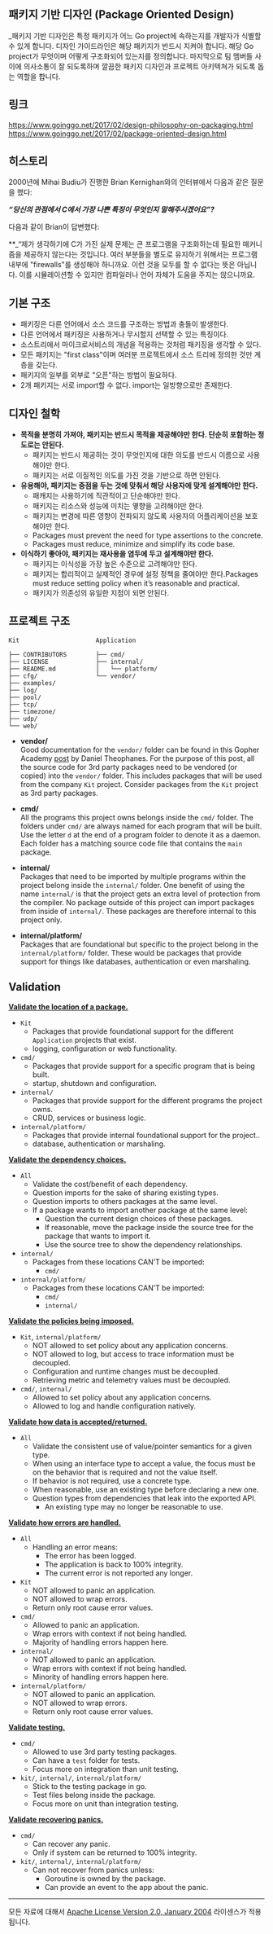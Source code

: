 ## 패키지 기반 디자인 (Package Oriented Design)

_패키지 기반 디자인은 특정 패키지가 어느 Go project에 속하는지를 개발자가 식별할 수 있게 합니다. 디자인 가이드라인은 해당 패키지가 반드시 지켜야 합니다. 해당 Go project가 무엇이며 어떻게 구조화되어 있는지를 정의합니다. 마지막으로 팀 멤버들 사이에 의사소통이 잘 되도록하며 깔끔한 패키지 디자인과 프로젝트 아키텍쳐가 되도록 돕는 역할을 합니다. 

## 링크

https://www.goinggo.net/2017/02/design-philosophy-on-packaging.html  
https://www.goinggo.net/2017/02/package-oriented-design.html  

## 히스토리

2000년에 Mihai Budiu가 진행한 Brian Kernighan와의 인터뷰에서 다음과 같은 질문을 했다: 

**_“당신의 관점에서 C에서 가장 나쁜 특징이 무엇인지 말해주시겠어요”?_**

다음과 같이 Brian이 답변했다:

**_“제가 생각하기에 C가 가진 실제 문제는 큰 프로그램을 구조화하는데 필요한 매커니즘을 제공하지 않는다는 것입니다. 여러 부분들을 별도로 유지하기 위해서는 프로그램 내부에 "firewalls"를 생성해야 하니까요. 이런 것을 모두를 할 수 없다는 뜻은 아닙니다. 이를 시뮬레이션할 수 있지만 컴파일러나 언어 자체가 도움을 주지는 않으니까요.

## 기본 구조

* 패키징은 다른 언어에서 소스 코드를 구조하는 방법과 충돌이 발생한다.
* 다른 언어에서 패키징은 사용하거나 무시할지 선택할 수 있는 특징이다. 
* 소스트리에서 마이크로서비스의 개념을 적용하는 것처럼 패키징을 생각할 수 있다.
* 모든 패키지는 "first class"이며 여러분 프로젝트에서 소스 트리에 정의한 것만 계층을 갖는다.
* 패키지의 일부를 외부로 "오픈"하는 방법이 필요하다.
* 2개 패키지는 서로 import할 수 없다. import는 일방향으로만 존재한다.

## 디자인 철학

* **목적을 분명히 가져야, 패키지는 반드시 목적을 제공해야만 한다. 단순히 포함하는 정도로는 안된다.**
    * 패키지는 반드시 제공하는 것이 무엇인지에 대한 의도를 반드시 이름으로 사용해야만 한다.
    * 패키지는 서로 이질적인 의도를 가진 것을 기반으로 하면 안된다.
* **유용해야, 패키지는 중점을 두는 것에 맞춰서 해당 사용자에 맞게 설계해야만 한다.**
    * 패캐지는 사용하기에 직관적이고 단순해야만 한다.
    * 패키지는 리소스와 성능에 미치는 옇향을 고려해야만 한다.
    * 패키지는 변경에 따른 영향이 전파되지 않도록 사용자의 어플리케이션을 보호해야만 한다.
    * Packages must prevent the need for type assertions to the concrete.
    * Packages must reduce, minimize and simplify its code base.
* **이식하기 좋아야, 패키지는 재사용을 염두에 두고 설계해야만 한다.**
    * 패키지는 이식성을 가장 높은 수준으로 고려해야만 한다.
    * 패키지는 합리적이고 실제적인 경우에 설정 정책을 줄여야만 한다.Packages must reduce setting policy when it’s reasonable and practical.
    * 패키지가 의존성의 유일한 지점이 되면 안된다.

## 프로젝트 구조

```
Kit                     Application

├── CONTRIBUTORS        ├── cmd/
├── LICENSE             ├── internal/
├── README.md           │   └── platform/
├── cfg/                └── vendor/
├── examples/
├── log/
├── pool/
├── tcp/
├── timezone/
├── udp/
└── web/
```

* **vendor/**  
Good documentation for the `vendor/` folder can be found in this Gopher Academy [post](https://blog.gopheracademy.com/advent-2015/vendor-folder) by Daniel Theophanes. For the purpose of this post, all the source code for 3rd party packages need to be vendored (or copied) into the `vendor/` folder. This includes packages that will be used from the company `Kit` project. Consider packages from the `Kit` project as 3rd party packages.

* **cmd/**  
All the programs this project owns belongs inside the `cmd/` folder. The folders under `cmd/` are always named for each program that will be built. Use the letter `d` at the end of a program folder to denote it as a daemon. Each folder has a matching source code file that contains the `main` package.

* **internal/**  
Packages that need to be imported by multiple programs within the project belong inside the `internal/` folder. One benefit of using the name `internal/` is that the project gets an extra level of protection from the compiler. No package outside of this project can import packages from inside of `internal/`. These packages are therefore internal to this project only.

* **internal/platform/**  
Packages that are foundational but specific to the project belong in the `internal/platform/` folder. These would be packages that provide support for things like databases, authentication or even marshaling.

## Validation

<u>**Validate the location of a package.**</u>
* `Kit`
    * Packages that provide foundational support for the different `Application` projects that exist.
    * logging, configuration or web functionality.
* `cmd/`
    * Packages that provide support for a specific program that is being built.
    * startup, shutdown and configuration.
* `internal/`
    * Packages that provide support for the different programs the project owns.
    * CRUD, services or business logic.
* `internal/platform/`
    * Packages that provide internal foundational support for the project..
    * database, authentication or marshaling.
    
<u>**Validate the dependency choices.**</u>
* `All`
    * Validate the cost/benefit of each dependency.
    * Question imports for the sake of sharing existing types.
    * Question imports to others packages at the same level.
    * If a package wants to import another package at the same level:
        * Question the current design choices of these packages.
        * If reasonable, move the package inside the source tree for the package that wants to import it.
        * Use the source tree to show the dependency relationships.
* `internal/`
    * Packages from these locations CAN’T be imported:
        * `cmd/`
* `internal/platform/`
    * Packages from these locations CAN’T be imported:
        * `cmd/`
        * `internal/`
        
<u>**Validate the policies being imposed.**</u>
* `Kit`, `internal/platform/`
    * NOT allowed to set policy about any application concerns.
    * NOT allowed to log, but access to trace information must be decoupled.
    * Configuration and runtime changes must be decoupled.
    * Retrieving metric and telemetry values must be decoupled.
* `cmd/`, `internal/`
    * Allowed to set policy about any application concerns.
    * Allowed to log and handle configuration natively.
    
<u>**Validate how data is accepted/returned.**</u>
* `All`
    * Validate the consistent use of value/pointer semantics for a given type.
    * When using an interface type to accept a value, the focus must be on the behavior that is required and not the value itself.
    * If behavior is not required, use a concrete type.
    * When reasonable, use an existing type before declaring a new one.
    * Question types from dependencies that leak into the exported API.
        * An existing type may no longer be reasonable to use.
        
<u>**Validate how errors are handled.**</u>
* `All`
    * Handling an error means:
        * The error has been logged.
        * The application is back to 100% integrity.
        * The current error is not reported any longer.
* `Kit`
    * NOT allowed to panic an application.
    * NOT allowed to wrap errors.
    * Return only root cause error values.
* `cmd/`
    * Allowed to panic an application.
    * Wrap errors with context if not being handled.
    * Majority of handling errors happen here.
* `internal/`
    * NOT allowed to panic an application.
    * Wrap errors with context if not being handled.
    * Minority of handling errors happen here.
* `internal/platform/`
    * NOT allowed to panic an application.
    * NOT allowed to wrap errors.
    * Return only root cause error values.

<u>**Validate testing.**</u>
* `cmd/`
    * Allowed to use 3rd party testing packages.
    * Can have a `test` folder for tests.
    * Focus more on integration than unit testing.
* `kit/`, `internal/`, `internal/platform/`
    * Stick to the testing package in go.
    * Test files belong inside the package.
    * Focus more on unit than integration testing.

<u>**Validate recovering panics.**</u>
* `cmd/`
    * Can recover any panic.
    * Only if system can be returned to 100% integrity.
* `kit/`, `internal/`, `internal/platform/`
    * Can not recover from panics unless:
        * Goroutine is owned by the package.
        * Can provide an event to the app about the panic.
___
모든 자료에 대해서 [Apache License Version 2.0, January 2004](http://www.apache.org/licenses/LICENSE-2.0) 라이센스가 적용됩니다.
